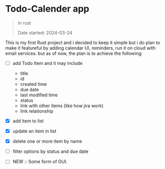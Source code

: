 # Todo-Calender app 
> in rust
> 
> Date started:  2024-03-24

This is my first Rust project and i decided to keep it simple but i do plan to make it featureful by adding calendar UI, reminders, run it on cloud with email services. but as of now, the plan is to achieve the following:
- [ ] add Todo Item and it may include
    - title
    - id
    - created time
    - due date
    - last modified time
    - status
    - link with other items (like how jira work)
    - link relationship

- [x] add item to list

- [x] update an item in list

- [x] delete one or more item by name

- [ ] filter options by status and due date


- [ ] NEW :: Some form of GUI.